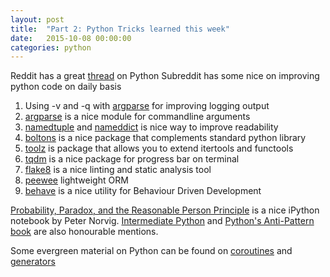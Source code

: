 ```yaml
---
layout: post
title:  "Part 2: Python Tricks learned this week"
date:   2015-10-08 00:00:00
categories: python
---
```


Reddit has a great [thread](https://www.reddit.com/r/Python/comments/3nctlm/what_python_tools_should_i_be_using_on_every/) on Python Subreddit has some nice on improving python code on daily basis

1. Using -v and -q with  [argparse](https://gist.github.com/sidharthshah/edb23e71af8866accac6) for improving logging output
2. [argparse](https://pymotw.com/2/argparse/) is a nice module for commandline arguments
3. [namedtuple](https://docs.python.org/2/library/collections.html#collections.namedtuple) and [nameddict](https://pypi.python.org/pypi/namedlist/1.4) is nice way to improve readability
4. [boltons](https://github.com/mahmoud/boltons) is a nice package that complements standard python library
5. [toolz](http://toolz.readthedocs.org/en/latest/) is package that allows you to extend itertools and functools
6. [tqdm](https://github.com/noamraph/tqdm) is a nice package for progress bar on terminal
7. [flake8](http://flake8.readthedocs.org/en/latest/) is a nice linting and static analysis tool
8. [peewee](http://docs.peewee-orm.com/en/latest/) lightweight ORM
9. [behave](http://pythonhosted.org/behave/) is a nice utility for Behaviour Driven Development

[Probability, Paradox, and the Reasonable Person Principle](http://nbviewer.ipython.org/url/norvig.com/ipython/Probability.ipynb) is a nice iPython notebook by Peter Norvig. [Intermediate Python](http://book.pythontips.com/en/latest/index.html#) and [Python's Anti-Pattern book](http://conda.pydata.org/docs/index.html) are also honourable mentions.

Some evergreen material on Python can be found on [coroutines](http://www.dabeaz.com/coroutines/) and [generators](http://www.dabeaz.com/generators/)